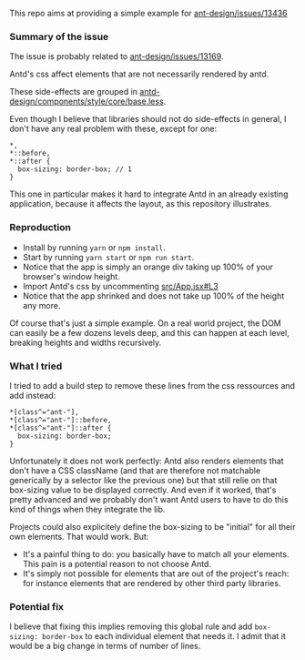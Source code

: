 This repo aims at providing a simple example for [ant-design/issues/13436](https://github.com/ant-design/ant-design/issues/13436)

### Summary of the issue

The issue is probably related to [ant-design/issues/13169](https://github.com/ant-design/ant-design/issues/13169).

Antd's css affect elements that are not necessarily rendered by antd.

These side-effects are grouped in [antd-design/components/style/core/base.less](https://github.com/ant-design/ant-design/blob/master/components/style/core/base.less).

Even though I believe that libraries should not do side-effects in general, I don't have any real problem with these, except for one:

```
*,
*::before,
*::after {
  box-sizing: border-box; // 1
}
```

This one in particular makes it hard to integrate Antd in an already existing application, because it affects the layout, as this repository illustrates.

### Reproduction

- Install by running `yarn` or `npm install`.
- Start by running `yarn start` or `npm run start`.
- Notice that the app is simply an orange div taking up 100% of your browser's window height.
- Import Antd's css by uncommenting [src/App.jsx#L3](https://github.com/Nouzbe/antd-style-side-effect/blob/master/src/App.jsx#L3)
- Notice that the app shrinked and does not take up 100% of the height any more.

Of course that's just a simple example. On a real world project, the DOM can easily be a few dozens levels deep, and this can happen at each level, breaking heights and widths recursively.

### What I tried

I tried to add a build step to remove these lines from the css ressources and add instead:

```
*[class^="ant-"],
*[class^="ant-"]::before,
*[class^="ant-"]::after {
  box-sizing: border-box;
}
```

Unfortunately it does not work perfectly: Antd also renders elements that don't have a CSS className (and that are therefore not matchable generically by a selector like the previous one) but that still relie on that box-sizing value to be displayed correctly. And even if it worked, that's pretty advanced and we probably don't want Antd users to have to do this kind of things when they integrate the lib.

Projects could also explicitely define the box-sizing to be "initial" for all their own elements. That would work. But:

- It's a painful thing to do: you basically have to match all your elements. This pain is a potential reason to not choose Antd.
- It's simply not possible for elements that are out of the project's reach: for instance elements that are rendered by other third party libraries.

### Potential fix

I believe that fixing this implies removing this global rule and add `box-sizing: border-box` to each individual element that needs it. I admit that it would be a big change in terms of number of lines.
